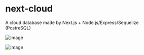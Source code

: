# next-cloud

A cloud database made by Next.js + Node.js/Express/Sequelize (PostreSQL)

![image](https://user-images.githubusercontent.com/95703321/181779938-6350359f-91bc-4b0c-b977-691de784f38a.png)

![image](https://user-images.githubusercontent.com/95703321/181779903-c1aefe8c-139b-47f2-bd6c-a433b9d273ba.png)

